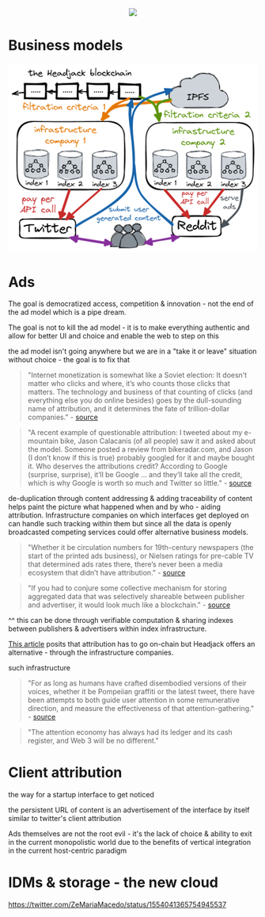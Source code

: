 <div style="text-align: center;">
    <img src="https://png.pngitem.com/pimgs/s/207-2073499_translate-platform-from-english-to-spanish-work-in.png">
</div>


# Business models

<img src="images/infrastructure_companies.png">


# Ads

The goal is democratized access, competition & innovation - not the end of the ad model which is a pipe dream.


The goal is not to kill the ad model - it is to make everything authentic and allow for better UI and choice and enable the web to step on this

the ad model isn't going anywhere but we are in a "take it or leave" situation without choice - the goal is to fix that


> "Internet monetization is somewhat like a Soviet election: It doesn’t matter who clicks and where, it’s who counts those clicks that matters. The technology and business of that counting of clicks (and everything else you do online besides) goes by the dull-sounding name of attribution, and it determines the fate of trillion-dollar companies." - [source](https://www.thepullrequest.com/p/attribution-rules-the-world-and-itll)


> "A recent example of questionable attribution: I tweeted about my e-mountain bike, Jason Calacanis (of all people) saw it and asked about the model. Someone posted a review from bikeradar.com, and Jason (I don’t know if this is true) probably googled for it and maybe bought it. Who deserves the attributions credit? According to Google (surprise, surprise), it’ll be Google … and they’ll take all the credit, which is why Google is worth so much and Twitter so little." - [source](https://www.thepullrequest.com/p/attribution-rules-the-world-and-itll)


de-duplication through content addressing & adding traceability of content helps paint the picture what happened when and by who - aiding attribution. Infrastructure companies on which interfaces get deployed on can handle such tracking within them but since all the data is openly broadcasted competing services could offer alternative business models.

> "Whether it be circulation numbers for 19th-century newspapers (the start of the printed ads business), or Nielsen ratings for pre-cable TV that determined ads rates there, there’s never been a media ecosystem that didn’t have attribution." - [source](https://www.thepullrequest.com/p/attribution-rules-the-world-and-itll)


> "If you had to conjure some collective mechanism for storing aggregated data that was selectively shareable between publisher and advertiser, it would look much like a blockchain." - [source](https://www.thepullrequest.com/p/attribution-rules-the-world-and-itll)

^^ this can be done through verifiable computation & sharing indexes between publishers & advertisers within index infrastructure.

[This article](https://www.thepullrequest.com/p/attribution-rules-the-world-and-itll) posits that attribution has to go on-chain but Headjack offers an alternative - through the infrastructure companies.

such infrastructure 



> "For as long as humans have crafted disembodied versions of their voices, whether it be Pompeiian graffiti or the latest tweet, there have been attempts to both guide user attention in some remunerative direction, and measure the effectiveness of that attention-gathering." - [source](https://www.thepullrequest.com/p/everything-is-an-ad-network)

> "The attention economy has always had its ledger and its cash register, and Web 3 will be no different."


# Client attribution

the way for a startup interface to get noticed

the persistent URL of content is an advertisement of the interface by itself
similar to twitter's client attribution



Ads themselves are not the root evil - it's the lack of choice & ability to exit in the current monopolistic world due to the benefits of vertical integration in the current host-centric paradigm

# IDMs & storage - the new cloud

https://twitter.com/ZeMariaMacedo/status/1554041365754945537




<!--
the open nature of data leads to a shared data network effect where anyone can train ML models at scale with high quality data
https://mattturck.com/the-power-of-data-network-effects/


creators will need to shift how they monetize because there won't be platform lock-in & attribution :/
or actually the interface attribution for content naturally leads to users checking it out - creators can and should be paid to generate content through them and based on virality of content they could get paid out? omg.


Value chain


point of view: creating an interface without the ability to lock-in users is daunting - but what if most aspects of an interface are commercialized & offered as a service so creating a new interface is just the frontend? Substack lets you leave & take your subscribers with you - that's a conscious choice and they have decided to compete on the quality of service

Todo: takerate - what it is for other platforms and how it fits in headjack beyond youtube


TODO: think about creator monetization and how google currently gets the lions share of the ad revenue
What if some platforms don't freely provide the content but just anchor it and provide APIs like embedding youtube?


How to create a view of the discussion with only paid subscribers?



== transition from web2 to web3
traditional web2 companies/apps/websites will be able to gradually transition and anchor their content into this namespace - cost of entry would be marginal and the first to do so would get indexed and start getting shown in search results in this ecosystem first
No other solution has a seamless way to address content on http and bridge with traditional dns




copyright infringement is beneficial for youtube
https://www.youtube.com/watch?v=4IaOeVgZ-wc



platform attribution - advertising 
Interface names that were used to publish content can serve as advertising (interface attribution) for the platform that was chosen by a user when content is viewed through other interfaces because the original URIs will be shown and users will be able to click to view each piece of content through the originating interface if they choose to (if they've never heard of it before & are curious or if their current interface doesn't fully support a given message type).

==> discoverability of new interfaces!

There will be a marketplace for every vertical - we need to democratize specialization & competition




Markets, markets everywhere!
algorithmic transparency & choice
https://www.ribbonfarm.com/2019/02/28/markets-are-eating-the-world/



-->
